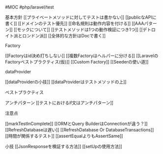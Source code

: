 #MOC #php/laravel/test  

基本方針
[[プライベートメソッドに対してテストは書かない]]
[[publicなAPIに書く]]
[[ドメインのテスト優先]]
[[命名規則は動作内容を付ける]]
[[AAAパターン]]
[[モックについて]]
[[テストメソッドは1つの動作検証につき1つ]]
[[デトロイト派とロンドン派]]
[[全体的な方針はDocで書く]]

Factory

[[Factoryはid決め打ちしない]]
[[複数Factoryはヘルパーに分ける]]
[[LaravelのFactoryベストプラクティス(仮)]]
[[Custom Factory]]
[[Seederの使い道]]

dataProvider

[[dataProviderの小技]]
[[dataProviderはテストメソッドの上]]

ベストプラクティス

アンチパターン
[[テストにおけるif文はアンチパターン]]

注意点

[[markTestInComplete]]
[[ORMとQuery BuilderはConnectionが違う？]]
[[RefreshDatabaseは遅い]]
[[RefreshDatabase Or DatabaseTransactions]]
[[時間が関係するテスト]]
[[assertEqualよりもAssertSame]]

小技
[[JsonResponseを検証する方法]]
[[setUpの使用方法]]


